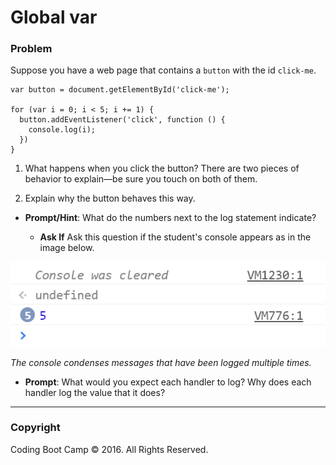 # Global var

### Problem

Suppose you have a web page that contains a `button` with the id `click-me`.

```
var button = document.getElementById('click-me');

for (var i = 0; i < 5; i += 1) {
  button.addEventListener('click', function () {
    console.log(i);
  })
}
```

1. What happens when you click the button? There are two pieces of behavior to explain—be sure you touch on both of them.

2. Explain why the button behaves this way.

* **Prompt/Hint**: What do the numbers next to the log statement indicate?

  * **Ask If** Ask this question if the student's console appears as in the image below.

![The console condenses messages that have been logged multiple times.](Images/repeated-log.png)

_The console condenses messages that have been logged multiple times._

* **Prompt**: What would you expect each handler to log? Why does each handler log the value that it does?

- - -

### Copyright

Coding Boot Camp © 2016. All Rights Reserved.
